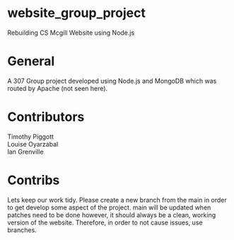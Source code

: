 # website_group_project

Rebuilding CS Mcgill Website using Node.js

# General
A 307 Group project developed using Node.js and MongoDB which was routed by Apache (not seen here).

# Contributors
Timothy Piggott  
Louise Oyarzabal  
Ian Grenville

# Contribs
Lets keep our work tidy. Please create a new branch from the main in order to get develop some aspect of the project. main will be updated when patches need to be done
however, it should always be a clean, working version of the website. Therefore, in order to not cause issues, use branches.
